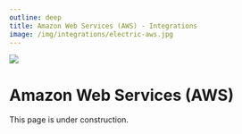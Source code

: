 ```yaml
---
outline: deep
title: Amazon Web Services (AWS) - Integrations
image: /img/integrations/electric-aws.jpg
---
```


<img src="/img/integrations/aws.svg" class="product-icon" />

# Amazon Web Services (AWS)

This page is under construction.